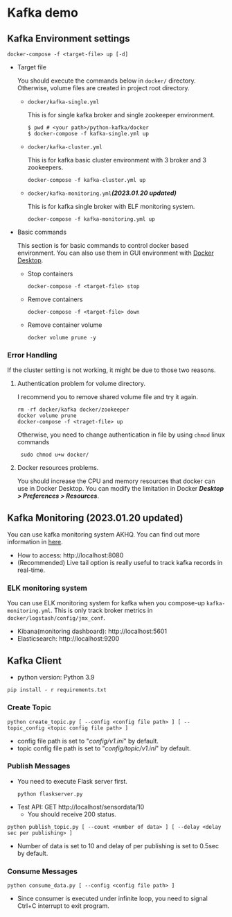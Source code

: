 # Kafka demo
## Kafka Environment settings

```shell
docker-compose -f <target-file> up [-d]
```
* Target file

    You should execute the commands below in `docker/` directory. Otherwise, volume files are created in project root directory.
    * `docker/kafka-single.yml`
  
        This is for single kafka broker and single zookeeper environment.
        ```shell
      $ pwd # <your path>/python-kafka/docker
      $ docker-compose -f kafka-single.yml up
        ```

    * `docker/kafka-cluster.yml`
    
        This is for kafka basic cluster environment with 3 broker and 3 zookeepers.
      ```shell
      docker-compose -f kafka-cluster.yml up
        ```

    * `docker/kafka-monitoring.yml`_**(2023.01.20 updated)**_
    
        This is for kafka single broker with ELF monitoring system.
      ```shell
      docker-compose -f kafka-monitoring.yml up
        ```
* Basic commands
    
    This section is for basic commands to control docker based environment. You can also use them in GUI environment with [Docker Desktop](https://www.docker.com/products/docker-desktop/).
  * Stop containers
     ```shell
    docker-compose -f <target-file> stop
    ```
  * Remove containers
     ```shell
    docker-compose -f <target-file> down
    ```
  * Remove container volume
     ```shell
    docker volume prune -y
    ```

### Error Handling
If the cluster setting is not working, it might be due to those two reasons.
1. Authentication problem for volume directory.
    
    I recommend you to remove shared volume file and try it again.
    ```shell
   rm -rf docker/kafka docker/zookeeper
   docker volume prune
   docker-compose -f <traget-file> up
   ```
   Otherwise, you need to change authentication in file by using `chmod` linux commands
   ```shell
    sudo chmod u+w docker/
    ```
   
2. Docker resources problems.
        
    You should increase the CPU and memory resources that docker can use in Docker Desktop. You can modify the limitation in Docker **_Desktop > Preferences > Resources_**.

## Kafka Monitoring (2023.01.20 updated)
You can use kafka monitoring system AKHQ. You can find out more information in [here](https://akhq.io/).
* How to access: http://localhost:8080
* (Recommended) Live tail option is really useful to track kafka records in real-time.

### ELK monitoring system
You can use ELK monitoring system for kafka when you compose-up `kafka-monitoring.yml`. This is only track broker metrics in `docker/logstash/config/jmx_conf`.

* Kibana(monitoring dashboard): http://localhost:5601
* Elasticsearch: http://localhost:9200

## Kafka Client
* python version: Python 3.9
```shell
pip install - r requirements.txt
```
### Create Topic
```shell
python create_topic.py [ --config <config file path> ] [ --topic_config <topic config file path> ]
```
* config file path is set to "_config/v1.ini_" by default.
* topic config file path is set to "_config/topic/v1.ini_" by default.

### Publish Messages
* You need to execute Flask server first.
    ```
  python flaskserver.py
  ```
* Test API: GET http://localhost/sensordata/10
  * You should receive 200 status.
```shell
python publish_topic.py [ --count <number of data> ] [ --delay <delay sec per publishing> ]
```
* Number of data is set to 10 and delay of per publishing is set to 0.5sec by default.

### Consume Messages

```shell
python consume_data.py [ --config <config file path> ]
```

* Since consumer is executed under infinite loop, you need to signal Ctrl+C interrupt to exit program.